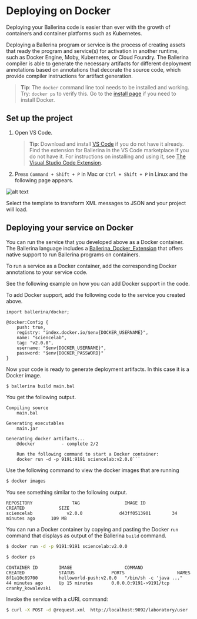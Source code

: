 # Deploying on Docker

Deploying your Ballerina code is easier than ever with the growth of containers and container platforms such as Kubernetes.

Deploying a Ballerina program or service is the process of creating assets that ready the program and service(s) for activation in another runtime, such as Docker Engine, Moby, Kubernetes, or Cloud Foundry. The Ballerina compiler is able to generate the necessary artifacts for different deployment annotations based on annotations that decorate the source code, which provide compiler instructions for artifact generation.

> **Tip**: The `docker` command line tool needs to be installed and working. Try: `docker ps` to verify this. Go to the [install page](#https://get.docker.io/) if you need to install Docker.

## Set up the project 

1. Open VS Code.
   > **Tip**: Download and install [VS Code](https://code.visualstudio.com/Download) if you do not have it already. Find the extension for Ballerina in the VS Code marketplace if you do not have it. For instructions on installing and using it, see [The Visual Studio Code Extension](https://ballerina.io/learn/tools-ides/vscode-plugin/).

2. Press `Command + Shift + P` in Mac or `Ctrl + Shift + P` in Linux and the following page appears.

![alt text](../../assets/img/vs-code-landing.png)

Select the template to transform XML messages to JSON and your project will load.

## Deploying your service on Docker

You can run the service that you developed above as a Docker container. The Ballerina language includes a [Ballerina_Docker_Extension](https://github.com/ballerinax/docker) that offers native support to run Ballerina programs on containers.

To run a service as a Docker container, add the corresponding Docker annotations to your service code.

See the following example on how you can add Docker support in the code.

To add Docker support, add the following code to the service you created above.

```ballerina
import ballerina/docker;  
  
@docker:Config {
    push: true,
    registry: "index.docker.io/$env{DOCKER_USERNAME}",
    name: "sciencelab",
    tag: "v2.0.0",
    username: "$env{DOCKER_USERNAME}",
    password: "$env{DOCKER_PASSWORD}"
}
```

Now your code is ready to generate deployment artifacts. In this case it is a Docker image.
  
```bash
$ ballerina build main.bal  

```

You get the following output.

```
Compiling source
	main.bal

Generating executables
	main.jar

Generating docker artifacts...
	@docker 		 - complete 2/2 

	Run the following command to start a Docker container:
	docker run -d -p 9191:9191 sciencelab:v2.0.0```

```

Use the following command to view the docker images that are running

```bash
$ docker images  

```

You see something similar to the following output.

```
REPOSITORY               TAG                 IMAGE ID            CREATED             SIZE
sciencelab             v2.0.0              d43ff0513901        34 minutes ago      109 MB

```
  
You can run a Docker container by copying and pasting the Docker `run` command that displays as output of the Ballerina `build` command.

```bash
$ docker run -d -p 9191:9191 sciencelab:v2.0.0

```

```bash
$ docker ps  

```

```
CONTAINER ID        IMAGE                    COMMAND                  CREATED             STATUS              PORTS                    NAMES
8f1a10c89700        helloworld-push:v2.0.0   "/bin/sh -c 'java ..."   44 minutes ago      Up 15 minutes       0.0.0.0:9191->9191/tcp   cranky_kowalevski
```

Invoke the service with a cURL command:

```bash 
$ curl -X POST -d @request.xml  http://localhost:9092/laboratory/user  -H "Content-Type: text/xml"  

```
